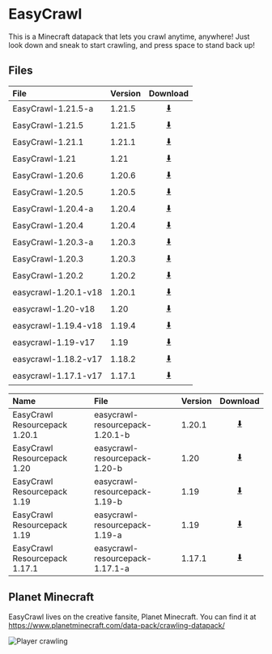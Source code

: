 # EasyCrawl
This is a Minecraft datapack that lets you crawl anytime, anywhere! Just look down and sneak to start crawling, and press space to stand back up!

## Files

File                 |Version |Download
:--------------------|:-------|:------:
EasyCrawl-1.21.5-a   |1.21.5  |[⬇️](https://github.com/aco4/EasyCrawl/raw/main/releases/datapacks/EasyCrawl-1.21.5-a.zip)
EasyCrawl-1.21.5     |1.21.5  |[⬇️](https://github.com/aco4/EasyCrawl/raw/main/releases/datapacks/EasyCrawl-1.21.5.zip)
EasyCrawl-1.21.1     |1.21.1  |[⬇️](https://github.com/aco4/EasyCrawl/raw/main/releases/datapacks/EasyCrawl-1.21.1.zip)
EasyCrawl-1.21       |1.21    |[⬇️](https://github.com/aco4/EasyCrawl/raw/main/releases/datapacks/EasyCrawl-1.21.zip)
EasyCrawl-1.20.6     |1.20.6  |[⬇️](https://github.com/aco4/EasyCrawl/raw/main/releases/datapacks/EasyCrawl-1.20.6.zip)
EasyCrawl-1.20.5     |1.20.5  |[⬇️](https://github.com/aco4/EasyCrawl/raw/main/releases/datapacks/EasyCrawl-1.20.5.zip)
EasyCrawl-1.20.4-a   |1.20.4  |[⬇️](https://github.com/aco4/EasyCrawl/raw/main/releases/datapacks/EasyCrawl-1.20.4-a.zip)
EasyCrawl-1.20.4     |1.20.4  |[⬇️](https://github.com/aco4/EasyCrawl/raw/main/releases/datapacks/EasyCrawl-1.20.4.zip)
EasyCrawl-1.20.3-a   |1.20.3  |[⬇️](https://github.com/aco4/EasyCrawl/raw/main/releases/datapacks/EasyCrawl-1.20.3-a.zip)
EasyCrawl-1.20.3     |1.20.3  |[⬇️](https://github.com/aco4/EasyCrawl/raw/main/releases/datapacks/EasyCrawl-1.20.3.zip)
EasyCrawl-1.20.2     |1.20.2  |[⬇️](https://github.com/aco4/EasyCrawl/raw/main/releases/datapacks/EasyCrawl-1.20.2.zip)
easycrawl-1.20.1-v18 |1.20.1  |[⬇️](https://github.com/aco4/EasyCrawl/raw/main/releases/datapacks/easycrawl-1.20.1-v18.zip)
easycrawl-1.20-v18   |1.20    |[⬇️](https://github.com/aco4/EasyCrawl/raw/main/releases/datapacks/easycrawl-1.20-v18.zip)
easycrawl-1.19.4-v18 |1.19.4  |[⬇️](https://github.com/aco4/EasyCrawl/raw/main/releases/datapacks/easycrawl-1.19.4-v18.zip)
easycrawl-1.19-v17   |1.19    |[⬇️](https://github.com/aco4/EasyCrawl/raw/main/releases/datapacks/easycrawl-1.19-v17.zip)
easycrawl-1.18.2-v17 |1.18.2  |[⬇️](https://github.com/aco4/EasyCrawl/raw/main/releases/datapacks/easycrawl-1.18.2-v17.zip)
easycrawl-1.17.1-v17 |1.17.1  |[⬇️](https://github.com/aco4/EasyCrawl/raw/main/releases/datapacks/easycrawl-1.17.1-v17.zip)

Name                          |File                            |Version |Download
:-----------------------------|:-------------------------------|:-------|:--------------:
EasyCrawl Resourcepack 1.20.1 |easycrawl-resourcepack-1.20.1-b |1.20.1  |[⬇️](https://github.com/aco4/EasyCrawl/raw/main/releases/resourcepacks/easycrawl-resourcepack-1.20.1-b.zip)
EasyCrawl Resourcepack 1.20   |easycrawl-resourcepack-1.20-b   |1.20    |[⬇️](https://github.com/aco4/EasyCrawl/raw/main/releases/resourcepacks/easycrawl-resourcepack-1.20-b.zip)
EasyCrawl Resourcepack 1.19   |easycrawl-resourcepack-1.19-b   |1.19    |[⬇️](https://github.com/aco4/EasyCrawl/raw/main/releases/resourcepacks/easycrawl-resourcepack-1.19-b.zip)
EasyCrawl Resourcepack 1.19   |easycrawl-resourcepack-1.19-a   |1.19    |[⬇️](https://github.com/aco4/EasyCrawl/raw/main/releases/resourcepacks/easycrawl-resourcepack-1.19-a.zip)
EasyCrawl Resourcepack 1.17.1 |easycrawl-resourcepack-1.17.1-a |1.17.1  |[⬇️](https://github.com/aco4/EasyCrawl/raw/main/releases/resourcepacks/easycrawl-resourcepack-1.17.1-a.zip)


## Planet Minecraft
EasyCrawl lives on the creative fansite, Planet Minecraft. You can find it at https://www.planetminecraft.com/data-pack/crawling-datapack/

![Player crawling](https://static.planetminecraft.com/files/resource_media/screenshot/14710513.png)
